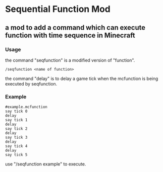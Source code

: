 # Sequential Function Mod

## a mod to add a command which can execute function with time sequence in Minecraft

### Usage

the command "seqfunction" is a modified version of "function".

    /seqfunction <name of function>

the command "delay" is to delay a game tick when the mcfunction is being executed by seqfunction.

### Example

    #example.mcfunction
    say tick 0
    delay
    say tick 1
    delay
    say tick 2
    delay
    say tick 3
    delay
    say tick 4
    delay
    say tick 5

use "/seqfunction example" to execute.
